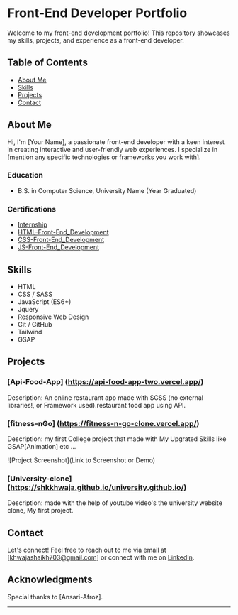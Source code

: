# Front-End Developer Portfolio

Welcome to my front-end development portfolio! This repository showcases my skills, projects, and experience as a front-end developer.

## Table of Contents

- [About Me](#about-me)
- [Skills](#skills)
- [Projects](#projects)
- [Contact](#contact)

## About Me

Hi, I'm [Your Name], a passionate front-end developer with a keen interest in creating interactive and user-friendly web experiences. I specialize in [mention any specific technologies or frameworks you work with].

### Education

- B.S. in Computer Science, University Name (Year Graduated)

### Certifications

- [Internship]([https://drive.google.com/drive/u/0/folders/105QjbwQbhrkRF6OPq5sipLrl7HhCV6RM](https://drive.google.com/file/d/10EbHxFCHhdYWUm0D5kLRFEtA974hvyka/view?usp=drive_link))
- [HTML-Front-End_Development](https://drive.google.com/drive/u/0/folders/105QjbwQbhrkRF6OPq5sipLrl7HhCV6RM)
- [CSS-Front-End_Development](https://drive.google.com/drive/u/0/folders/105QjbwQbhrkRF6OPq5sipLrl7HhCV6RM)
- [JS-Front-End_Development](https://drive.google.com/drive/u/0/folders/105QjbwQbhrkRF6OPq5sipLrl7HhCV6RM)

## Skills

- HTML
- CSS / SASS
- JavaScript (ES6+)
- Jquery
- Responsive Web Design
- Git / GitHub
- Tailwind
- GSAP

## Projects

### [Api-Food-App] (https://api-food-app-two.vercel.app/)

Description: An online restaurant app made with SCSS (no external libraries!, or Framework used).restaurant food app using API.


### [fitness-nGo] (https://fitness-n-go-clone.vercel.app/)

Description: my first College project  that made with My Upgrated Skills like GSAP[Animation] etc ...

![Project Screenshot](Link to Screenshot or Demo)

### [University-clone] (https://shkkhwaja.github.io/university.github.io/)

Description: made with the help of youtube video's the university website clone, My first project.


## Contact

Let's connect! Feel free to reach out to me via email at [khwajashaikh703@gmail.com] or connect with me on [LinkedIn](https://www.linkedin.com/in/khwaja-shaikh-960b981b1/).

## Acknowledgments

Special thanks to [Ansari-Afroz].

---

